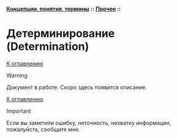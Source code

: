 **[Концепции, понятия, термины](../../README.md#concepts) ::** 
**[Прочее](../../README.md#concepts-others) ::**
# Детерминирование (Determination)

<!--

-->

[К оглавлению](../../README.md#concepts-others)

> [!WARNING]
> Документ в работе. Скоро здесь появится описание.

[К оглавлению](../../README.md#concepts-others)

> [!IMPORTANT]
> Если вы заметили ошибку, неточность, нехватку информации, пожалуйста, сообщите мне.
